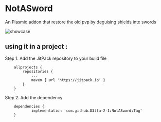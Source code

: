 # NotASword
An Plasmid addon that restore the old pvp by deguising shields into swords 
  
![showcase](https://imgur.com/uNGWy0y)

 ## using it in a project : 
Step 1. Add the JitPack repository to your build file 
```
	allprojects {
		repositories {
			...
			maven { url 'https://jitpack.io' }
		}
	}
```
Step 2. Add the dependency
```
	dependencies {
	        implementation 'com.github.D3lta-2-1:NotASword:Tag'
	}
```
